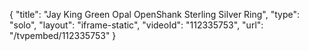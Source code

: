 {
    "title": "Jay King Green Opal OpenShank Sterling Silver Ring",
    "type": "solo",
    "layout": "iframe-static",
    "videoId": "112335753",
    "url": "\/tvpembed\/112335753"
}